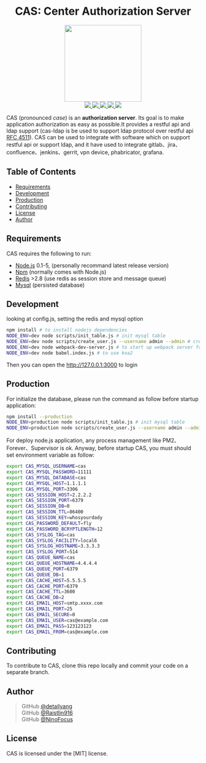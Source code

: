 <h1 align="center">CAS: Center Authorization Server</h1>

<p align="center">
  <img src="https://cdn.rawgit.com/cas-x/cas-logo/master/cas.svg" width="200" height="200" />
  <br />
   <a href="https://coveralls.io/repos/github/cas-x/cas-server/badge.svg?branch=master">
    <img src="https://coveralls.io/repos/github/cas-x/cas-server/badge.svg?branch=master" />
  </a>
  <a href="https://img.shields.io/badge/branch-master-brightgreen.svg?style=flat-square">
    <img src="https://img.shields.io/badge/branch-master-brightgreen.svg?style=flat-square" />
  </a>
  <a href="https://travis-ci.org/cas-x/cas-server">
    <img src="https://api.travis-ci.org/cas-x/cas-server.svg" />
  </a>
  <a href="https://img.shields.io/badge/license-MIT-blue.svg">
    <img src="https://img.shields.io/badge/license-MIT-blue.svg" />
  </a>
  <a href="https://img.shields.io/github/release/cas-x/cas-server.svg">
    <img src="https://img.shields.io/github/release/cas-x/cas-server.svg" />
  </a>
</p>


CAS (pronounced *case*) is an **authorization server**.
Its goal is to make application authorization as easy as possible.It provides a restful api and ldap support (cas-ldap is be used to support ldap protocol over restful api [RFC 4511](https://tools.ietf.org/html/rfc4511)). CAS can be used to integrate with software which on support restful api or support ldap, and it have used to integrate gitlab、jira、confluence、jenkins、gerrit, vpn device, phabricator, grafana.


Table of Contents
-----------------

  * [Requirements](#requirements)
  * [Development](#development)
  * [Production](#production)
  * [Contributing](#contributing)
  * [License](#license)
  * [Author](#author)


Requirements
------------

CAS requires the following to run:

  * [Node.js][node] 0.1-5, (personally recommand latest release version)
  * [Npm][npm] (normally comes with Node.js)
  * [Redis][redis] >2.8 (use redis as session store and message queue)
  * [Mysql][mysql] (persisted database)


Development
-----------

looking at config.js, setting the redis and mysql option
```sh
npm install # to install nodejs dependencies
NODE_ENV=dev node scripts/init_table.js # init mysql table
NODE_ENV=dev node scripts/create_user.js --username admin --admin # create first user
NODE_ENV=dev node webpack-dev-server.js # to start up webpack server for develop
NODE_ENV=dev node babel.index.js # to use koa2
```
Then you can open the http://127.0.0.1:3000 to login


Production
-----------
For initialize the database, please run the command as follow before startup application:

````bash
npm install --production
NODE_ENV=production node scripts/init_table.js # init mysql table
NODE_ENV=production node scripts/create_user.js --username admin --admin # create first user
````

For deploy node.js application, any process management like PM2、Forever、Supervisor is ok. Anyway, before startup CAS, you must should set environment variable as follow:
```sh
export CAS_MYSQL_USERNAME=cas
export CAS_MYSQL_PASSWORD=11111
export CAS_MYSQL_DATABASE=cas
export CAS_MYSQL_HOST=1.1.1.1
export CAS_MYSQL_PORT=3306
export CAS_SESSION_HOST=2.2.2.2
export CAS_SESSION_PORT=6379
export CAS_SESSION_DB=0
export CAS_SESSION_TTL=86400
export CAS_SESSION_KEY=whosyourdady
export CAS_PASSWORD_DEFAULT=fly
export CAS_PASSWORD_BCRYPTLENGTH=12
export CAS_SYSLOG_TAG=cas
export CAS_SYSLOG_FACILITY=local6
export CAS_SYSLOG_HOSTNAME=3.3.3.3
export CAS_SYSLOG_PORT=514
export CAS_QUEUE_NAME=cas
export CAS_QUEUE_HOSTNAME=4.4.4.4
export CAS_QUEUE_PORT=6379
export CAS_QUEUE_DB=1
export CAS_CACHE_HOST=5.5.5.5
export CAS_CACHE_PORT=6379
export CAS_CACHE_TTL=3600
export CAS_CACHE_DB=2
export CAS_EMAIL_HOST=smtp.xxxx.com
export CAS_EMAIL_PORT=25
export CAS_EMAIL_SECURE=0
export CAS_EMAIL_USER=cas@example.com
export CAS_EMAIL_PASS=123123123
export CAS_EMAIL_FROM=cas@example.com
```

Contributing
------------

To contribute to CAS, clone this repo locally and commit your code on a separate branch. 


Author
------

> GitHub [@detailyang](https://github.com/detailyang)     
> GitHub [@Raistlin916](https://github.com/Raistlin916)    
> GitHub [@NinoFocus](https://github.com/NinoFocus)    


License
-------

CAS is licensed under the [MIT] license.  


[node]: https://nodejs.org/
[npm]: https://www.npmjs.com/
[mysql]: https://www.mysql.com/
[redis]: http://redis.io/
